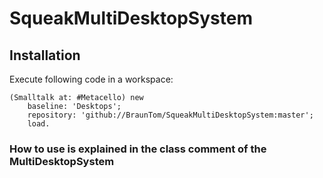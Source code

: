 # SqueakMultiDesktopSystem
## Installation

Execute following code in a workspace: 
``` 
(Smalltalk at: #Metacello) new
	baseline: 'Desktops';
	repository: 'github://BraunTom/SqueakMultiDesktopSystem:master';
	load.
```

### How to use is explained in the class comment of the MultiDesktopSystem
